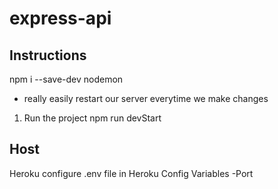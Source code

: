 # express-api

## Instructions

npm i --save-dev nodemon

- really easily restart our server everytime we make changes

1. Run the project
   npm run devStart

## Host

Heroku
configure .env file in Heroku Config Variables
-Port

